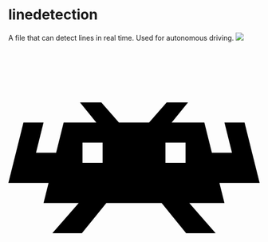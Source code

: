 # linedetection
A file that can detect lines in real time.
Used for autonomous driving.
<img src="https://img.shields.io/badge/autonomousdriving-61DAFB?style=flat&logo=r&logoColor=white"/>
<svg role="img" viewBox="0 0 24 24" xmlns="http://www.w3.org/2000/svg"><title>RetroArch</title><path d="M6.84 5.76L8.4 7.68H5.28l-.72 2.88H2.64l.72-2.88H1.44L0 13.44h3.84l-.48 1.92h3.36L4.2 18.24h2.82l2.34-2.88h5.28l2.34 2.88h2.82l-2.52-2.88h3.36l-.48-1.92H24l-1.44-5.76h-1.92l.72 2.88h-1.92l-.72-2.88H15.6l1.56-1.92h-2.04l-1.68 1.92h-2.88L8.88 5.76zm.24 3.84H9v1.92H7.08zm7.925 0h1.92v1.92h-1.92Z"/></svg>
